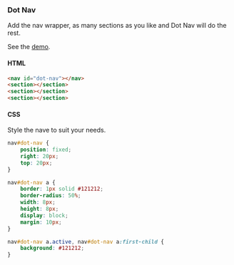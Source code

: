 ### Dot Nav

Add the nav wrapper, as many sections as you like and Dot Nav will do the rest.

See the [demo](https://codepen.io/Rueb/pen/WabbEo).

#### HTML

```html
<nav id="dot-nav"></nav>
<section></section>
<section></section>
<section></section>
```

#### CSS

Style the nave to suit your needs.

```css
nav#dot-nav {
    position: fixed;
    right: 20px;
    top: 20px;
}

nav#dot-nav a {
    border: 1px solid #121212;
    border-radius: 50%;
    width: 8px;
    height: 8px;
    display: block;
    margin: 10px;
}

nav#dot-nav a.active, nav#dot-nav a:first-child {
    background: #121212;
}
```
